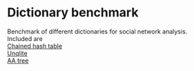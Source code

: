 # Dictionary benchmark
Benchmark of different dictionaries for social network analysis.  
Included are  
[Chained hash table](https://github.com/no-glue/chained-hash-table)  
[Unqlite](https://github.com/no-glue/unqlite-dictionary)  
[AA tree](https://github.com/no-glue/aa-tree)